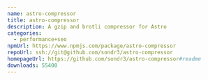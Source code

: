 ```yaml
---
name: astro-compressor
title: astro-compressor
description: A gzip and brotli compressor for Astro
categories:
  - performance+seo
npmUrl: https://www.npmjs.com/package/astro-compressor
repoUrl: ssh://git@github.com/sondr3/astro-compressor
homepageUrl: https://github.com/sondr3/astro-compressor#readme
downloads: 55400
---
```

